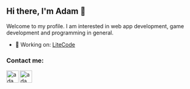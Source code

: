 ##  Hi there, I'm Adam 👋
Welcome to my profile. I am interested in web app development, game development and programming in general.

- 🔭 Working on: [LiteCode](http://litecode.net/)
### Contact me:
[<img align="left" alt="adam077x | Twitter" width="32px" src="https://cdn.jsdelivr.net/npm/simple-icons@v3/icons/twitter.svg" />][twitter]
[<img align="left" alt="adam077x | Email" width="32px" src="https://icons.getbootstrap.com/assets/icons/mailbox.svg" />][email]
</br>
</br>

[twitter]: https://twitter.com/adam077x
[email]: mailto:adam.heczko@gmail.com
